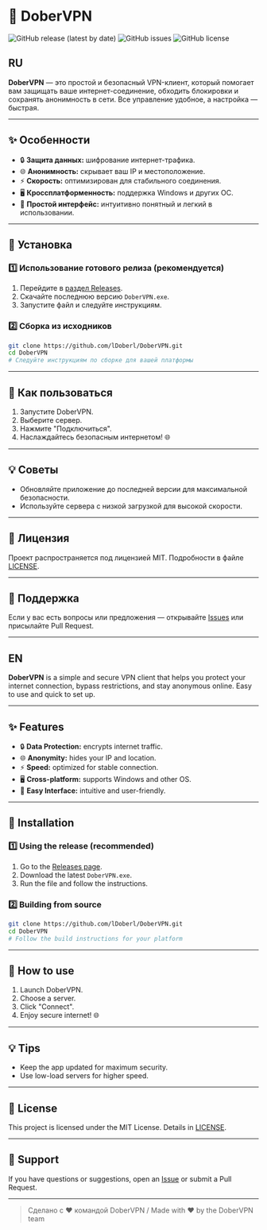 # 🐾 DoberVPN

![GitHub release (latest by date)](https://img.shields.io/github/v/release/lDoberl/DoberVPN?color=blue)
![GitHub issues](https://img.shields.io/github/issues/lDoberl/DoberVPN)
![GitHub license](https://img.shields.io/github/license/lDoberl/DoberVPN)

## RU

**DoberVPN** — это простой и безопасный VPN-клиент, который помогает вам защищать ваше интернет-соединение, обходить блокировки и сохранять анонимность в сети. Все управление удобное, а настройка — быстрая.

---

## ✨ Особенности

* 🔒 **Защита данных:** шифрование интернет-трафика.
* 🌐 **Анонимность:** скрывает ваш IP и местоположение.
* ⚡ **Скорость:** оптимизирован для стабильного соединения.
* 🖥️ **Кроссплатформенность:** поддержка Windows и других ОС.
* 🐶 **Простой интерфейс:** интуитивно понятный и легкий в использовании.

---

## 🚀 Установка

### 1️⃣ Использование готового релиза (рекомендуется)

1. Перейдите в [раздел Releases](https://github.com/lDoberl/DoberVPN/releases).
2. Скачайте последнюю версию `DoberVPN.exe`.
3. Запустите файл и следуйте инструкциям.

### 2️⃣ Сборка из исходников

```bash
git clone https://github.com/lDoberl/DoberVPN.git
cd DoberVPN
# Следуйте инструкциям по сборке для вашей платформы
```

---

## 🐾 Как пользоваться

1. Запустите DoberVPN.
2. Выберите сервер.
3. Нажмите "Подключиться".
4. Наслаждайтесь безопасным интернетом! 🌐

---

## 💡 Советы

* Обновляйте приложение до последней версии для максимальной безопасности.
* Используйте сервера с низкой загрузкой для высокой скорости.

---

## 📄 Лицензия

Проект распространяется под лицензией MIT. Подробности в файле [LICENSE](LICENSE).

---

## 🌟 Поддержка

Если у вас есть вопросы или предложения — открывайте [Issues](https://github.com/lDoberl/DoberVPN/issues) или присылайте Pull Request.

---

## EN

**DoberVPN** is a simple and secure VPN client that helps you protect your internet connection, bypass restrictions, and stay anonymous online. Easy to use and quick to set up.

---

## ✨ Features

* 🔒 **Data Protection:** encrypts internet traffic.
* 🌐 **Anonymity:** hides your IP and location.
* ⚡ **Speed:** optimized for stable connection.
* 🖥️ **Cross-platform:** supports Windows and other OS.
* 🐶 **Easy Interface:** intuitive and user-friendly.

---

## 🚀 Installation

### 1️⃣ Using the release (recommended)

1. Go to the [Releases page](https://github.com/lDoberl/DoberVPN/releases).
2. Download the latest `DoberVPN.exe`.
3. Run the file and follow the instructions.

### 2️⃣ Building from source

```bash
git clone https://github.com/lDoberl/DoberVPN.git
cd DoberVPN
# Follow the build instructions for your platform
```

---

## 🐾 How to use

1. Launch DoberVPN.
2. Choose a server.
3. Click "Connect".
4. Enjoy secure internet! 🌐

---

## 💡 Tips

* Keep the app updated for maximum security.
* Use low-load servers for higher speed.

---

## 📄 License

This project is licensed under the MIT License. Details in [LICENSE](LICENSE).

---

## 🌟 Support

If you have questions or suggestions, open an [Issue](https://github.com/lDoberl/DoberVPN/issues) or submit a Pull Request.

---

> Сделано с ❤️ командой DoberVPN / Made with ❤️ by the DoberVPN team
